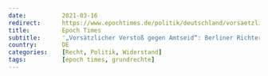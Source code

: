 ```yaml
---
date:          2021-03-16
redirect:      https://www.epochtimes.de/politik/deutschland/vorsaetzlicher-verstoss-gegen-amtseid-berliner-richter-klagt-gegen-corona-politik-a3471107.html
title:         Epoch Times
subtitle:      '„Vorsätzlicher Verstoß gegen Amtseid“: Berliner Richter klagt gegen Corona-Politik'
country:       DE
categories:    [Recht, Politik, Widerstand]
tags:          [epoch times, grundrechte]
---
```

